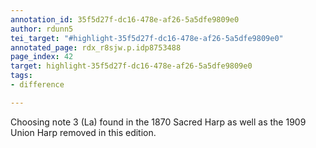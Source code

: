 ```yaml
---
annotation_id: 35f5d27f-dc16-478e-af26-5a5dfe9809e0
author: rdunn5
tei_target: "#highlight-35f5d27f-dc16-478e-af26-5a5dfe9809e0"
annotated_page: rdx_r8sjw.p.idp8753488
page_index: 42
target: highlight-35f5d27f-dc16-478e-af26-5a5dfe9809e0
tags:
- difference

---
```

Choosing note 3 (La) found in the 1870 Sacred Harp as well as the 1909 Union Harp removed in this edition.